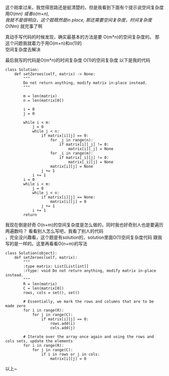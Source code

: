 这个刚拿过来，我觉得思路还是挺清楚的，但是我看到下面有个提示说空间复杂度用O(m*n) 或者o(m+n),\
我就不是很明白，这个题既然是in place, 那还需要空间复杂度，时间复杂度O(N*m) 就完事了啊

真动手写代码的时候发现，确实最基本的方法是要 O(m*n)的空间复杂度的。 那这个问题我就着力于用O(m+n)和o(1)的\
空间复杂度去解决

最后我写的代码是O(m*n)的时间复杂度 O(1)的空间复杂度  以下是我的代码
```
class Solution:
    def setZeroes(self, matrix) -> None:
        """
        Do not return anything, modify matrix in-place instead.
        """

        m = len(matrix)
        n = len(matrix[0])

        i = 0
        j = 0

        while i < m:
            j = 0
            while j < n:
                if matrix[i][j] == 0:
                    for _j in range(n):
                        if matrix[i][_j] != 0:
                            matrix[i][_j] = None
                    for _i in range(m):
                        if matrix[_i][j] != 0:
                            matrix[_i][j] = None
                    matrix[i][j] = None
                j += 1
            i += 1
        i = 0
        while i < m:
            j = 0
            while j < n:
                if matrix[i][j] == None:
                    matrix[i][j] = 0
                j += 1
            i += 1
        return
```

我现在倒是好奇 O(n+m)的空间复杂度是怎么做的，同时我也好奇别人也是要遍历两遍数吗？ 看看别人怎么写吧，我看了别人的代码\
，完全没兴趣看，这个题是有solution的，solution里面O(1)空间复杂度代码 跟我写的是一样的。这里再看看O(n+m)的写法
```
class Solution(object):
    def setZeroes(self, matrix):
        """
        :type matrix: List[List[int]]
        :rtype: void Do not return anything, modify matrix in-place instead.
        """
        R = len(matrix)
        C = len(matrix[0])
        rows, cols = set(), set()

        # Essentially, we mark the rows and columns that are to be made zero
        for i in range(R):
            for j in range(C):
                if matrix[i][j] == 0:
                    rows.add(i)
                    cols.add(j)

        # Iterate over the array once again and using the rows and cols sets, update the elements
        for i in range(R):
            for j in range(C):
                if i in rows or j in cols:
                    matrix[i][j] = 0
```
以上~